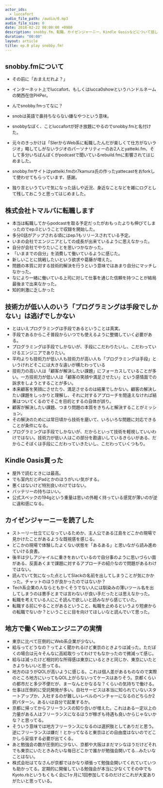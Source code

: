 ```yaml
---
actor_ids:
  - luccafort
audio_file_path: /audio/0.mp3
audio_file_size: 0
date: 2018-02-22 00:00:00 +0900
description: snobby.fm、転職、カイゼンジャーニー、Kindle Oasisなどについて話しました。
duration: "00:00"
layout: article
title: ep.0 play snobby.fm!
---
```


## snobby.fmについて

- その前に「おまえだれよ？」
- インターネット上でluccafort、もしくはlucca0showというハンドルネームの関西在住PHPer。

- んでsnobby.fmってなに？
- snobは英語で鼻持ちならない嫌なやつという意味。
- snobbyなぼく、ことluccafortが好き放題にやるのでsnobby.fmと名付けた。
- 元々のきっかけは「SIerからWeb系に転職したんだが楽しくて仕方がないラジオ」略してしがないラジオのパーソナリティーのお2人とyatteiki.fm、そして多分いちばんぼくがpodcastで聞いているrebuild.fmに影響されてはじめました。
- snobby.fmサイトはyatteiki.fmのr7kamura氏の作ったyattecastをおforkして使わせてもらっています、感謝。
- 独り言というていで気になった話しや近況、身近なことなどを雑にログとして残しておこうと思ってはじめました。

## 株式会社トマルバに転職します

- 本当は転職してからpodcastを取る予定だったがおもったよりも伸びてしまったのでep.0ということで収録を開始した。
- 多分0話がアップされる頃にはep.1もリリースされている予定。
- いまの会社でエンジニアとしての成長が出来ているように思えなかった。
- 自分が会社でやりたいことを思いつかなかった。
- 「いままでの自分」を消費して働いているように感じた。
- 新しいことに挑戦したいという欲求や葛藤が増えた。
- 問題の本質に対する技術的解決を行うという意味ではあまり自分にマッチしなかった。
- なにより一緒に働いている上司に対して仕事を通じた信頼を持つことが結局最後まで出来なかった。
- 知的刺激に乏しかった

## 技術力が低い人のいう「プログラミングは手段でしかない」は逃げでしかない

- とはいえプログラミングは手段であるということは真実。
- 手段であるからこそ普段からいつでも使えるように整備していく必要がある。
- プログラミングは手段でしかないが、手段にこだわりたいし、こだわっていけるエンジニアでありたい。
- 平均よりも技術力が低い人も技術力が高い人も「プログラミングは手段」というけれどそこには大きな違いが横たわっている
- 技術力の高い人は「顧客が解決したい課題」にフォーカスしていることが多い。一方技術力が低い人は「顧客の笑顔や満足させたい」という感情面での訴求をしようとすることが多い。
- 本来顧客を笑顔にさせたり、満足させるのは結果でしかない。顧客の解決したい課題をしっかりと理解し、それに対するアプローチを間違えなければ結果はついてくるのでそこを目的とするの自体が誤り。
- 顧客が解決したい課題、つまり問題の本質をきちんと解決することがミッション。
- その解決のためには常日頃から技術を磨いて、いろいろな問題に対応できることが条件になる。
- プログラミングは手段でしかないが、だからといって技術を軽視していいわけではない。技術力が低い人はこの部分を勘違いしているきらいがある、だからこそぼくは手段にこだわっていきたいし、こだわっていくつもり。

## Kindle Oasis買った

- 屋外で読むときには最高。
- でも室内だとiPadとかのほうがいい気がする。
- 悪くはないけど特別良いわけではない。
- バッテリーの持ちはいい。
- 公式スペックの194gという重量は思いの外軽く持っている感覚が薄いのが逆に違和感になる。

## カイゼンジャーニーを読了した

- ストーリー仕立てになっているためか、主人公である江島をどこかの現場で見かけたことがあるような既視感を感じる。
- どこかの現場で体験したよくない状態を「あるある」と思いながら読み進めていける良書。
- 後半は少しアジャイルに重きをおいているので自分事のように思いづらい面がある、反面あくまで課題に対するアプローチの紹介なので問題があるわけではない。
- 読んでいて気になった点としてSlackの名前を出してしまうことが気にかかった。チャットのほうが良かったのではないか？
- Tech系企業の人ならともかくそうでない人には馴染みの薄いツール名を出してしまうのは悪手とまでは言わないが良い手だったとは思えなかった。
- 転職を考えている人にこそ読んで欲しいと読みながら感じていた。
- 転職する前にやることがあるということ、転職を止めるというより短慮からの転職でないか？ということに目を向けてほしいなと読んでいて思った。

## 地方で働くWebエンジニアの実情

- 東京に比べて圧倒的にWeb系企業が少ない。
- 給与ってどうなの？ってよく聞かれるけど東京のときよりは減った。ただぼくの場合は元々そんなに高給取りってわけでもなかったので微減って感じ。
- 給与は減ったけど相対的な所得感は東京にいるときと同じか、東京にいたときよりもいいと思ってる。
- 地方のほうがQOLが高いように感じる。これは個人差があるものなので実際のところ地方にいってもQOL上がらないってケースはありそう。京都くらいの都市だと多少不便だが、まーなんとかなるな？くらいの気持ちで働ける。
- 仕事は圧倒的に受託開発が多い。自社サービスは本当に知られていないスタートアップか、入社するのが難しいレベルのベンチャーになるのどちらか2択パターン。あるいは自分で起業するか。
- 京都に帰ってからフリーランスの知り合いが増えた。これはある一定以上の力量がある人はフリーランスになるほうが稼ぎも待遇も良いからじゃないかな？と思ってる。
- そういう意味では地方フリーランスになるのは選択肢としてありだと思う。逆にフリーランスは嫌だ！とかってなると東京ほどの自由度はないのでどこかしら妥協する必要が出てくる。
- あと勉強会の数が圧倒的に少ない、京都や大阪はまだマシなほうだけどそれでも東京にいたときみたいな毎日どこかで誰かが勉強会開いてる…みたいなことはない。
- 株式会社はてなさんが京都ではかなり頑張って勉強会開いてくれていていつも助かってる。定期的に開催している勉強会が本当に少なくてその中でもKyoto.rbというもくもく会に1ヶ月に1回参加してるのだけどこれが大変ありがたいと思っている。
